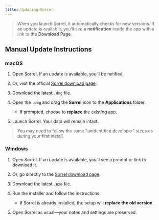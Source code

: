 ```yaml
---
title: Updating Sorrel
---
```


> When you launch Sorrel, it automatically checks for new versions.
> If an update is available, you’ll see a **notification** inside the app with a link to the **Download Page**.

## Manual Update Instructions

### macOS

1. Open Sorrel. If an update is available, you’ll be notified.
2. Or, visit the official [Sorrel download page](/download).
3. Download the latest `.dmg` file.
4. Open the `.dmg` and drag the **Sorrel** icon to the **Applications** folder.

   - If prompted, choose to **replace** the existing app.

5. Launch Sorrel. Your data will remain intact.

> You may need to follow the same "unidentified developer" steps as during your first install.

### Windows

1. Open Sorrel. If an update is available, you’ll see a prompt or link to download it.
2. Or, go directly to the [Sorrel download page](/download).
3. Download the latest `.exe` file.
4. Run the installer and follow the instructions.

   - If Sorrel is already installed, the setup will **replace the old version**.

5. Open Sorrel as usual—your notes and settings are preserved.
